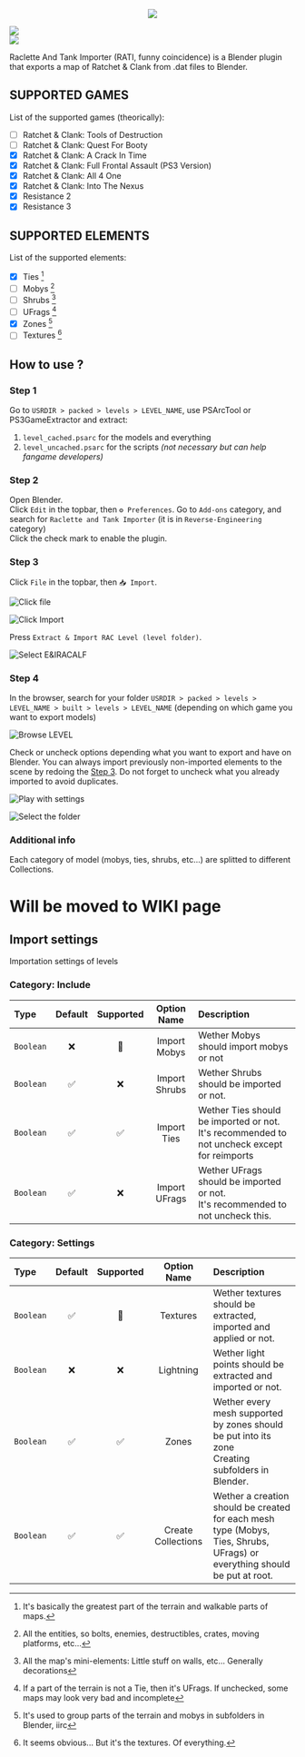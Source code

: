 <p align="center">
  <img src="https://images-ext-2.discordapp.net/external/0tJ4AmykdPxYEnqIzgQEzcBSHwtQyrlIfzxU5fqfNFg/https/repository-images.githubusercontent.com/569616803/efdda933-7a4d-4e0a-aa9c-d42dabe7c61f" style="display: blcok; margin: 0 auto">
</p>
<p align="center">
  <img src="https://img.shields.io/github/downloads/VELD-Dev/raclette-and-tank/total" style="display: block; margin: 0 auto">
  <img src="https://tokei.rs/b1/github/VELD-Dev/raclette-and-tank?category=lines" style="display: block; margin: 0 auto">
</p>
Raclette And Tank Importer (RATI, funny coincidence) is a Blender plugin that exports a map of Ratchet &amp; Clank from .dat files to Blender.

## SUPPORTED GAMES
List of the supported games (theorically):
- [ ] Ratchet & Clank: Tools of Destruction
- [ ] Ratchet & Clank: Quest For Booty
- [x] Ratchet & Clank: A Crack In Time
- [x] Ratchet & Clank: Full Frontal Assault (PS3 Version)
- [x] Ratchet & Clank: All 4 One
- [x] Ratchet & Clank: Into The Nexus
- [x] Resistance 2
- [x] Resistance 3

## SUPPORTED ELEMENTS
List of the supported elements:
- [x] Ties [^1]
- [ ] Mobys [^2]
- [ ] Shrubs [^3]
- [ ] UFrags [^4]
- [x] Zones [^5]
- [ ] Textures [^6]

## How to use ?
### Step 1
Go to `USRDIR > packed > levels > LEVEL_NAME`, use PSArcTool or PS3GameExtractor and extract:
1. `level_cached.psarc` for the models and everything
2. `level_uncached.psarc` for the scripts *(not necessary but can help fangame developers)*

### Step 2
Open Blender.  
Click `Edit` in the topbar, then `⚙ Preferences`.
Go to `Add-ons` category, and search for `Raclette and Tank Importer` (it is in `Reverse-Engineering` category)  
Click the check mark to enable the plugin.

### Step 3
Click `File` in the topbar, then `📥 Import`.  
  
![Click file](.gitresources/open_files.png)  
  
![Click Import](.gitresources/click_import.png)  
  
Press `Extract & Import RAC Level (level folder)`.  
  
![Select E&IRACALF](.gitresources/click_extract_rac_level.png)  
  

### Step 4
In the browser, search for your folder `USRDIR > packed > levels > LEVEL_NAME > built > levels > LEVEL_NAME` (depending on which game you want to export models)  
  
![Browse LEVEL](.gitresources/find_level_folder.png)  
  
Check or uncheck options depending what you want to export and have on Blender. You can always import previously non-imported elements to the scene by redoing the [Step 3](#user-content-step-3). Do not forget to uncheck what you already imported to avoid duplicates.  
  
![Play with settings](.gitresources/settings_overview.png)  
  
![Select the folder](.gitresources/select%20the%20folder.png)  
  

### Additional info
Each category of model (mobys, ties, shrubs, etc...) are splitted to different Collections.

# Will be moved to WIKI page

## Import settings
Importation settings of levels

### Category: Include
| Type      | Default | Supported |  Option Name  | Description                                                                                     |
|:----------|:-------:|:---------:|:-------------:|:------------------------------------------------------------------------------------------------|
| `Boolean` |    ❌    |    🚧     | Import Mobys  | Wether Mobys should import mobys or not                                                         |
| `Boolean` |    ✅    |     ❌     | Import Shrubs | Wether Shrubs should be imported or not.                                                        |
| `Boolean` |    ✅    |     ✅     |  Import Ties  | Wether Ties should be imported or not.<br/>It's recommended to not uncheck except for reimports |
| `Boolean` |    ✅    |     ❌     | Import UFrags | Wether UFrags should be imported or not.<br/>It's recommended to not uncheck this.              |
### Category: Settings
| Type      | Default | Supported |    Option Name     | Description                                                                                                                   |
|:----------|:-------:|:---------:|:------------------:|:------------------------------------------------------------------------------------------------------------------------------|
| `Boolean` |    ✅    |     🚧     |      Textures      | Wether textures should be extracted, imported and applied or not.                                                             |
| `Boolean` |    ❌    |     ❌     |     Lightning      | Wether light points should be extracted and imported or not.                                                                  |
| `Boolean` |    ✅    |    ✅     |       Zones        | Wether every mesh supported by zones should be put into its zone<br/>Creating subfolders in Blender.                          |
| `Boolean` |    ✅    |     ✅     | Create Collections | Wether a creation should be created for each mesh type (Mobys,<br/>Ties, Shrubs, UFrags) or everything should be put at root. |

[^1]: It's basically the greatest part of the terrain and walkable parts of maps.

[^2]: All the entities, so bolts, enemies, destructibles, crates, moving platforms, etc...

[^3]: All the map's mini-elements: Little stuff on walls, etc... Generally decorations

[^4]: If a part of the terrain is not a Tie, then it's UFrags. If unchecked, some maps may look very bad and incomplete

[^5]: It's used to group parts of the terrain and mobys in subfolders in Blender, iirc

[^6]: It seems obvious... But it's the textures. Of everything.
